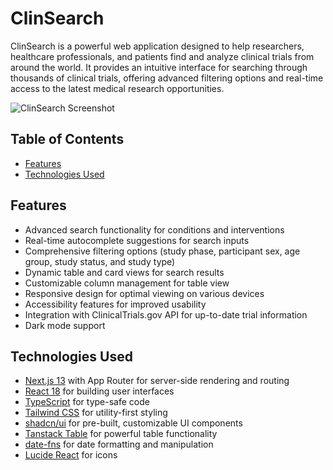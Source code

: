 
# ClinSearch

ClinSearch is a powerful web application designed to help researchers, healthcare professionals, and patients find and analyze clinical trials from around the world. It provides an intuitive interface for searching through thousands of clinical trials, offering advanced filtering options and real-time access to the latest medical research opportunities.

![ClinSearch Screenshot](https://soqmsb04dk.ufs.sh/f/KBljPeC0dD9GinvoRFe2v0C8OS9X1tdY2L6NQkosnGzUwRyM)

## Table of Contents

- [Features](#features)
- [Technologies Used](#technologies-used)


## Features

- Advanced search functionality for conditions and interventions
- Real-time autocomplete suggestions for search inputs
- Comprehensive filtering options (study phase, participant sex, age group, study status, and study type)
- Dynamic table and card views for search results
- Customizable column management for table view
- Responsive design for optimal viewing on various devices
- Accessibility features for improved usability
- Integration with ClinicalTrials.gov API for up-to-date trial information
- Dark mode support

## Technologies Used

- [Next.js 13](https://nextjs.org/) with App Router for server-side rendering and routing
- [React 18](https://reactjs.org/) for building user interfaces
- [TypeScript](https://www.typescriptlang.org/) for type-safe code
- [Tailwind CSS](https://tailwindcss.com/) for utility-first styling
- [shadcn/ui](https://ui.shadcn.com/) for pre-built, customizable UI components
- [Tanstack Table](https://tanstack.com/table/v8) for powerful table functionality
- [date-fns](https://date-fns.org/) for date formatting and manipulation
- [Lucide React](https://lucide.dev/) for icons



